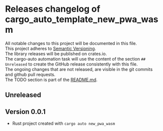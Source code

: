 # Releases changelog of cargo_auto_template_new_pwa_wasm

All notable changes to this project will be documented in this file.  
This project adheres to [Semantic Versioning](https://semver.org/spec/v2.0.0.html).  
The library releases will be published on crates.io.  
The cargo-auto automation task will use the content of the section `## Unreleased` to create
the GitHub release consistently with this file.  
The ongoing changes that are not released, are visible in the git commits and github pull requests.  
The TODO section is part of the [README.md](https://github.com/automation--tasks--rs/cargo_auto_template_new_pwa_wasm).  

## Unreleased

## Version 0.0.1

- Rust project created with `cargo auto new_pwa_wasm`
